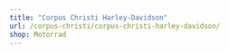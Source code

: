 ```yaml
---
title: "Corpus Christi Harley-Davidson"
url: /corpus-christi/corpus-christi-harley-davidson/
shop: Motorrad
---
```

